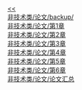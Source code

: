 <br/>[<<](?name=非技术类/index)<br/>[非技术类/论文/backup/](?name=非技术类/论文/backup/index)<br/>[非技术类/论文/第1章](?name=非技术类/论文/第1章)<br/>[非技术类/论文/第2章](?name=非技术类/论文/第2章)<br/>[非技术类/论文/第3章](?name=非技术类/论文/第3章)<br/>[非技术类/论文/第4章](?name=非技术类/论文/第4章)<br/>[非技术类/论文/第5章](?name=非技术类/论文/第5章)<br/>[非技术类/论文/第6章](?name=非技术类/论文/第6章)<br/>[非技术类/论文/论文汇总](?name=非技术类/论文/论文汇总)